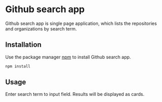 # Github search app

Github search app is single page application, which lists the repositories and organizations by search term.


## Installation

Use the package manager [npm](https://nodejs.org/uk/download/) to install Github search app.

```bash
npm install
```

## Usage

Enter search term to input field. Results will be displayed as cards.
